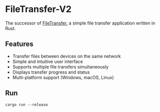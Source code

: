 # FileTransfer-V2

The successor of [FileTransfer](https://github.com/Fxby16/FileTransfer), a simple file transfer application written in Rust.

## Features
- Transfer files between devices on the same network
- Simple and intuitive user interface
- Supports multiple file transfers simultaneously
- Displays transfer progress and status
- Multi-platform support (Windows, macOS, Linux)

## Run 
```cargo run --release```
